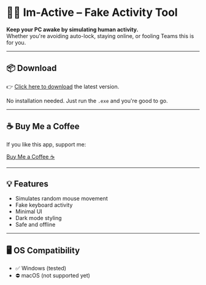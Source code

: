 # 🧍‍♂️ Im-Active – Fake Activity Tool

**Keep your PC awake by simulating human activity.**  
Whether you're avoiding auto-lock, staying online, or fooling Teams this is for you.

---

## 📦 Download

👉 [Click here to download](https://github.com/GhassenEljday/Im-Active/releases) the latest version.

No installation needed. Just run the `.exe` and you're good to go.

---

## ☕ Buy Me a Coffee

If you like this app, support me:

[Buy Me a Coffee ☕](https://ko-fi.com/eljday)

---

## 💡 Features

- Simulates random mouse movement
- Fake keyboard activity
- Minimal UI
- Dark mode styling
- Safe and offline

---

## 🖥️ OS Compatibility

- ✅ Windows (tested)
- ⛔ macOS (not supported yet)
